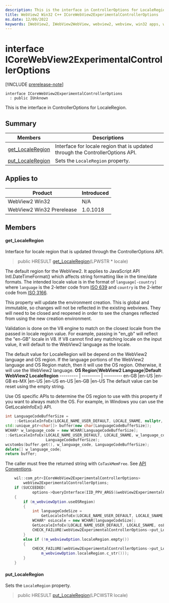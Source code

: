 ```yaml
---
description: This is the interface in ControllerOptions for LocaleRegion.
title: WebView2 Win32 C++ ICoreWebView2ExperimentalControllerOptions
ms.date: 12/09/2022
keywords: IWebView2, IWebView2WebView, webview2, webview, win32 apps, win32, edge, ICoreWebView2, ICoreWebView2Controller, browser control, edge html, ICoreWebView2ExperimentalControllerOptions
---
```


# interface ICoreWebView2ExperimentalControllerOptions

[!INCLUDE [prerelease-note](../includes/prerelease-note.md)]

```
interface ICoreWebView2ExperimentalControllerOptions
  : public IUnknown
```

This is the interface in ControllerOptions for LocaleRegion.

## Summary

 Members                        | Descriptions
--------------------------------|---------------------------------------------
[get_LocaleRegion](#get_localeregion) | Interface for locale region that is updated through the ControllerOptions API.
[put_LocaleRegion](#put_localeregion) | Sets the `LocaleRegion` property.

## Applies to

Product                         | Introduced
--------------------------------|---------------------------------------------
WebView2 Win32            |    N/A
WebView2 Win32 Prerelease |    1.0.1018

## Members

#### get_LocaleRegion

Interface for locale region that is updated through the ControllerOptions API.

> public HRESULT [get_LocaleRegion](#get_localeregion)(LPWSTR * locale)

The default region for the WebView2. It applies to JavaScript API Intl.DateTimeFormat() which affects string formatting like in the time/date formats. The intended locale value is in the format of `language[-country]` where `language` is the 2-letter code from [ISO 639](https://www.iso.org/iso-639-language-codes.html) and `country` is the 2-letter code from [ISO 3166](https://www.iso.org/standard/72482.html).

This property will update the environment creation. This is global and immutable, so changes will not be reflected in the existing webviews. They will need to be closed and reopened in order to see the changes reflected from using the new creation environment.

Validation is done on the V8 engine to match on the closest locale from the passed in locale region value. For example, passing in "en_gb" will reflect the "en-GB" locale in V8. If V8 cannot find any matching locale on the input value, it will default to the WebView2 language as the locale.

The default value for LocaleRegion will be depend on the WebView2 language and OS region. If the language portions of the WebView2 language and OS Region match, then it will use the OS region. Otherwise, it will use the WebView2 language. 
**OS Region**|**WebView2 Language**|**Default WebView2 LocaleRegion**
--------- | --------- | ---------
en-GB   |en-US   |en-GB
es-MX   |en-US   |en-US
en-US   |en-GB   |en-US
The default value can be reset using the empty string.

Use OS specific APIs to determine the OS region to use with this property if you want to always match the OS. For example, in Windows you can use the GetLocaleInfoEx() API. 
```cpp
int LanguageCodeBufferSize =
    ::GetLocaleInfoEx(LOCALE_NAME_USER_DEFAULT, LOCALE_SNAME, nullptr, 0);
std::unique_ptr<char[]> buffer(new char[LanguageCodeBufferSize]);
WCHAR* w_language_code = new WCHAR[LanguageCodeBufferSize];
::GetLocaleInfoEx(LOCALE_NAME_USER_DEFAULT, LOCALE_SNAME, w_language_code,
                  LanguageCodeBufferSize);
wcstombs(buffer.get(), w_language_code, LanguageCodeBufferSize);
delete[] w_language_code;
return buffer;
```

The caller must free the returned string with `CoTaskMemFree`. See [API Conventions](/microsoft-edge/webview2/concepts/win32-api-conventions#strings). 
```cpp
    wil::com_ptr<ICoreWebView2ExperimentalControllerOptions>
        webView2ExperimentalControllerOptions;
    if (SUCCEEDED(
            options->QueryInterface(IID_PPV_ARGS(&webView2ExperimentalControllerOptions))))
    {
        if (m_webviewOption.useOSRegion)
        {
            int languageCodeSize =
                GetLocaleInfoEx(LOCALE_NAME_USER_DEFAULT, LOCALE_SNAME, nullptr, 0);
            WCHAR* osLocale = new WCHAR[languageCodeSize];
            GetLocaleInfoEx(LOCALE_NAME_USER_DEFAULT, LOCALE_SNAME, osLocale, languageCodeSize);
            CHECK_FAILURE(webView2ExperimentalControllerOptions->put_LocaleRegion(osLocale));
        }
        else if (!m_webviewOption.localeRegion.empty())
        {
            CHECK_FAILURE(webView2ExperimentalControllerOptions->put_LocaleRegion(
                m_webviewOption.localeRegion.c_str()));
        }
    }
```

#### put_LocaleRegion

Sets the `LocaleRegion` property.

> public HRESULT [put_LocaleRegion](#put_localeregion)(LPCWSTR locale)

